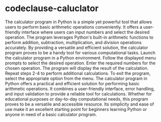 # codeclause-caluclator
The calculator program in Python is a simple yet powerful tool that allows users to perform basic arithmetic operations conveniently. It offers a user-friendly interface where users can input numbers and select the desired operation. The program leverages Python's built-in arithmetic functions to perform addition, subtraction, multiplication, and division operations accurately. By providing a versatile and efficient solution, the calculator program proves to be a handy tool for various computational tasks.
Launch the calculator program in a Python environment.
Follow the displayed menu prompts to select the desired operation.
Enter the required numbers for the chosen operation.
The program will display the result of the calculation.
Repeat steps 2-4 to perform additional calculations.
To exit the program, select the appropriate option from the menu.
The calculator program in Python offers a practical and efficient solution for performing basic arithmetic operations. It combines a user-friendly interface, error handling, and input validation to provide a reliable tool for calculations. Whether for educational purposes or day-to-day computational needs, this program proves to be a versatile and accessible resource. Its simplicity and ease of use make it an excellent starting point for beginners learning Python or anyone in need of a basic calculator program.
